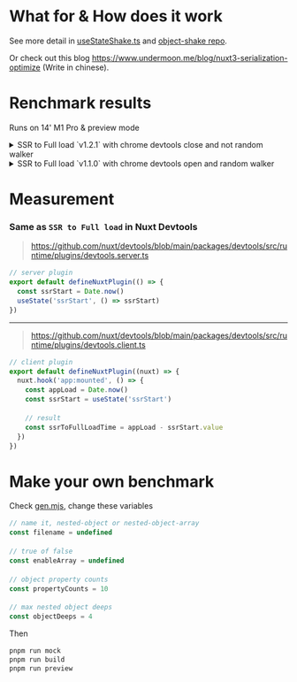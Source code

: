 # What for & How does it work

See more detail in [useStateShake.ts](./composables/useStateShake.ts) and [object-shake repo](https://github.com/undermoonn/object-shake).

Or check out this blog https://www.undermoon.me/blog/nuxt3-serialization-optimize (Write in chinese).

# Renchmark results

Runs on 14' M1 Pro & preview mode

<details> <summary>SSR to Full load `v1.2.1` with chrome devtools close and not random walker</summary>

![](./md/v1.2.1/6.png)
![](./md/v1.2.1/5.png)
![](./md/v1.2.1/4.png)
![](./md/v1.2.1/3.png)
![](./md/v1.2.1/2.png)
![](./md/v1.2.1/1.png)

</details>

<details> <summary>SSR to Full load `v1.1.0` with chrome devtools open and random walker</summary>

![](./md/50percent.png)
![](./md/60percent.png)
![](./md/70percent.png)
![](./md/80percent.png)
![](./md/90percent.png)
![](./md/100percent.png)

</details>

# Measurement

### Same as `SSR to Full load` in Nuxt Devtools

> https://github.com/nuxt/devtools/blob/main/packages/devtools/src/runtime/plugins/devtools.server.ts

```js
// server plugin
export default defineNuxtPlugin(() => {
  const ssrStart = Date.now()
  useState('ssrStart', () => ssrStart)
})
```

---

> https://github.com/nuxt/devtools/blob/main/packages/devtools/src/runtime/plugins/devtools.client.ts

```js
// client plugin
export default defineNuxtPlugin((nuxt) => {
  nuxt.hook('app:mounted', () => {
    const appLoad = Date.now()
    const ssrStart = useState('ssrStart')

    // result
    const ssrToFullLoadTime = appLoad - ssrStart.value
  })
})
```

# Make your own benchmark

Check [gen.mjs](./mock/gen.mjs), change these variables

```js
// name it, nested-object or nested-object-array
const filename = undefined

// true of false
const enableArray = undefined

// object property counts
const propertyCounts = 10

// max nested object deeps
const objectDeeps = 4
```

Then

```shell
pnpm run mock
pnpm run build
pnpm run preview
```
